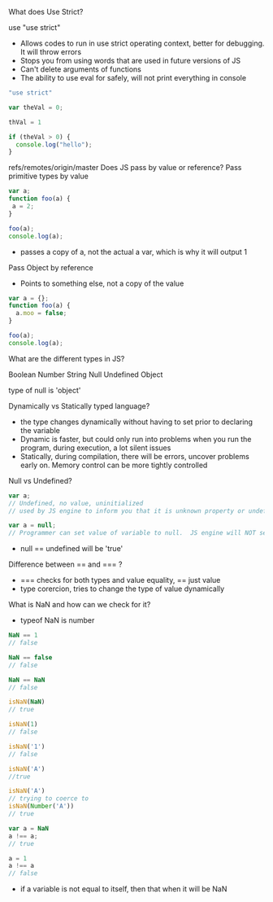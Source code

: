 What does Use Strict?

use "use strict"

- Allows codes to run in use strict operating context, better for debugging. It will throw errors
- Stops you from using words that are used in future versions of JS
- Can't delete arguments of functions
- The ability to use eval for safely, will not print everything in console

```javascript
"use strict"

var theVal = 0;

thVal = 1

if (theVal > 0) {
  console.log("hello");
}
```
refs/remotes/origin/master
Does JS pass by value or reference?
Pass primitive types by value

```javascript
var a;
function foo(a) {
 a = 2;
}

foo(a);
console.log(a);
```
- passes a copy of a, not the actual a var, which is why it will output 1

Pass Object by reference
- Points to something else, not a copy of the value

```javascript
var a = {};
function foo(a) {
  a.moo = false;
}

foo(a);
console.log(a);
```           

What are the different types in JS?

Boolean
Number
String
Null
Undefined
Object

type of null is 'object'

Dynamically vs Statically typed language?
- the type changes dynamically without having to set prior to declaring the variable
- Dynamic is faster, but could only run into problems when you run the program, during execution, a lot silent issues
- Statically, during compilation, there will be errors, uncover problems early on.  Memory control can be more tightly controlled

Null vs Undefined?
```javascript
var a;
// Undefined, no value, uninitialized
// used by JS engine to inform you that it is unknown property or undefined

var a = null;
// Programmer can set value of variable to null.  JS engine will NOT set null for you.
```
- null == undefined will be 'true'     

Difference between == and === ?
- === checks for both types and value equality, == just value
- type corercion, tries to change the type of value dynamically

What is NaN and how can we check for it?
- typeof NaN is number

```javascript
NaN == 1
// false

NaN == false
// false

NaN == NaN
// false

isNaN(NaN)
// true

isNaN(1)
// false

isNaN('1')
// false

isNaN('A')
//true

isNaN('A')
// trying to coerce to
isNaN(Number('A'))
// true

var a = NaN
a !== a;
// true

a = 1
a !== a
// false
```
- if a variable is not equal to itself, then that when it will be NaN
